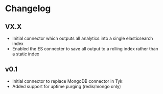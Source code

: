 # Changelog

## VX.X

- Initial connector which outputs all analytics into a single elasticsearch index
- Enabled the ES connecter to save all output to a rolling index rather than a static index

## v0.1

- Initial connector to replace MongoDB connector in Tyk
- Added support for uptime purging (redis/mongo only)